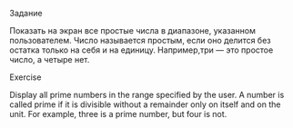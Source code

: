 Задание

Показать на экран все простые числа в диапазоне, указанном пользователем. Число называется простым, если оно делится
без остатка только на себя и на единицу. Например,три — это простое число, а четыре нет.

Exercise

Display all prime numbers in the range specified by the user. A number is called prime if it is divisible
without a remainder only on itself and on the unit. For example, three is a prime number, but four is not.
